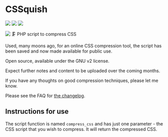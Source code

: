 # CSSquish

<img src="https://img.shields.io/github/v/release/dartiss/CSSquish">&nbsp;<img src="https://img.shields.io/github/last-commit/dartiss/CSSquish">&nbsp;<img src="https://img.shields.io/github/issues/dartiss/CSSquish">


<img src="hhttps://raw.githubusercontent.com/dartiss/CSSquish/main/assets/icon-128x128.png" align="left">🗜️ PHP script to compress CSS

Used, many moons ago, for an online CSS compression tool, the script has been saved and now made available for public use. 

Open source, available under the GNU v2 license. 

Expect further notes and content to be uploaded over the coming months.

If you have any thoughts on good compression techniques, please let me know.

Please see the FAQ for [the changelog](https://github.com/dartiss/CSSquish/wiki/Changelog).

## Instructions for use

The script function is named `compress_css` and has just one parameter - the CSS script that you wish to compress. It will return the compressed CSS.

